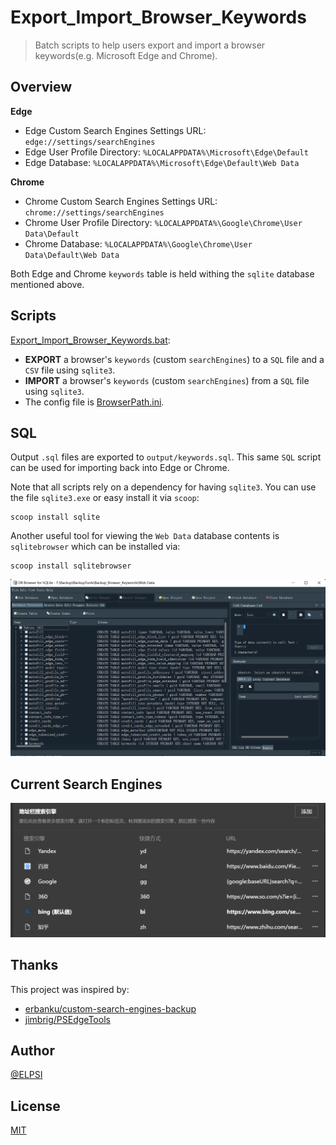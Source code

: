 # Export_Import_Browser_Keywords

> Batch scripts to help users export and import a browser keywords(e.g. Microsoft Edge and Chrome).

## Overview
**Edge**
- Edge Custom Search Engines Settings URL: `edge://settings/searchEngines`
- Edge User Profile Directory: `%LOCALAPPDATA%\Microsoft\Edge\Default`
- Edge Database: `%LOCALAPPDATA%\Microsoft\Edge\Default\Web Data`

**Chrome**
- Chrome Custom Search Engines Settings URL: `chrome://settings/searchEngines`
- Chrome User Profile Directory: `%LOCALAPPDATA%\Google\Chrome\User Data\Default`
- Chrome Database: `%LOCALAPPDATA%\Google\Chrome\User Data\Default\Web Data`
  
Both Edge and Chrome `keywords` table is held withing the `sqlite` database mentioned above.

## Scripts
[Export_Import_Browser_Keywords.bat](Export_Import_Browser_Keywords.bat): 
- **EXPORT** a browser's `keywords` (custom `searchEngines`) to a `SQL` file and a `CSV` file using `sqlite3`. 
- **IMPORT** a browser's `keywords` (custom `searchEngines`) from a `SQL` file using `sqlite3`. 
- The config file is [BrowserPath.ini](BrowserPath.ini).

## SQL

Output `.sql` files are exported to `output/keywords.sql`. This same `SQL` script can be used for importing back into Edge or Chrome.

Note that all scripts rely on a dependency for having `sqlite3`. You can use the file `sqlite3.exe` or easy install it via `scoop`:

```batch
scoop install sqlite
```

Another useful tool for viewing the `Web Data` database contents is `sqlitebrowser` which can be installed via:

```batch
scoop install sqlitebrowser
```
![image](Doc/DBBrowser.png)

## Current Search Engines
![image](Doc/CustomSearchEngines.png)

## Thanks
This project was inspired by:
- [erbanku/custom-search-engines-backup](https://github.com/erbanku/custom-search-engines-backup)
- [jimbrig/PSEdgeTools](https://github.com/jimbrig/PSEdgeTools)

## Author
[@ELPSI](https://github.com/ELPSI)

## License
[MIT](https://github.com/ELPSI/Export_Import_Browser_Keywords/blob/master/LICENSE)



